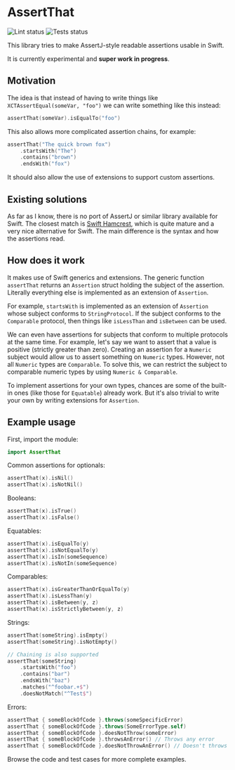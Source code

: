 # AssertThat
![Lint status](https://github.com/jmp/assert-that/workflows/lint/badge.svg)
![Tests status](https://github.com/jmp/assert-that/workflows/tests/badge.svg)

This library tries to make AssertJ-style readable assertions usable in Swift.

It is currently experimental and **super work in progress**.

## Motivation

The idea is that instead of having to write things like `XCTAssertEqual(someVar, "foo")` we can write
something like this instead:

```swift
assertThat(someVar).isEqualTo("foo")
```

This also allows more complicated assertion chains, for example:

```swift
assertThat("The quick brown fox")
    .startsWith("The")
    .contains("brown")
    .endsWith("fox")
```

It should also allow the use of extensions to support custom assertions.

## Existing solutions

As far as I know, there is no port of AssertJ or similar library available for Swift. The closest match is
[Swift Hamcrest](https://github.com/nschum/SwiftHamcrest), which is quite mature and a very nice
alternative for Swift. The main difference is the syntax and how the assertions read.

## How does it work

It makes use of Swift generics and extensions. The generic function `assertThat` returns an
`Assertion` struct holding the subject of the assertion. Literally everything else is implemented as
an extension of `Assertion`.

For example, `startsWith` is implemented as an extension of `Assertion` whose subject conforms to
`StringProtocol`. If the subject conforms to the `Comparable` protocol, then things like `isLessThan`
and `isBetween` can be used.

We can even have assertions for subjects that conform to multiple protocols at the same time.
For example, let's say we want to assert that a value is positive (strictly greater than zero). Creating
an assertion for a `Numeric` subject would allow us to assert something on `Numeric` types. However,
not all `Numeric` types are `Comparable`. To solve this, we can restrict the subject to comparable numeric
types by using `Numeric & Comparable`.

To implement assertions for your own types, chances are some of the built-in ones (like those for
`Equatable`) already work. But it's also trivial to write your own by writing extensions for
`Assertion`.

## Example usage

First, import the module:

```swift
import AssertThat
```

Common assertions for optionals:

```swift
assertThat(x).isNil()
assertThat(x).isNotNil()
```

Booleans:

```swift
assertThat(x).isTrue()
assertThat(x).isFalse()
```

Equatables:

```swift
assertThat(x).isEqualTo(y)
assertThat(x).isNotEqualTo(y)
assertThat(x).isIn(someSequence)
assertThat(x).isNotIn(someSequence)
```

Comparables:

```swift
assertThat(x).isGreaterThanOrEqualTo(y)
assertThat(x).isLessThan(y)
assertThat(x).isBetween(y, z)
assertThat(x).isStrictlyBetween(y, z)
```

Strings:

```swift
assertThat(someString).isEmpty()
assertThat(someString).isNotEmpty()

// Chaining is also supported
assertThat(someString)
    .startsWith("foo")
    .contains("bar")
    .endsWith("baz")
    .matches("^foobar.+$")
    .doesNotMatch("^Test$")
```

Errors:

```swift
assertThat { someBlockOfCode }.throws(someSpecificError)
assertThat { someBlockOfCode }.throws(SomeErrorType.self)
assertThat { someBlockOfCode }.doesNotThrow(someError)
assertThat { someBlockOfCode }.throwsAnError() // Throws any error
assertThat { someBlockOfCode }.doesNotThrowAnError() // Doesn't throws any error
```

Browse the code and test cases for more complete examples.

